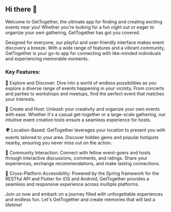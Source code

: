 ## Hi there 👋

Welcome to GetTogether, the ultimate app for finding and creating exciting events near you! Whether you're looking for a fun night out or eager to organize your own gathering, GetTogether has got you covered.

Designed for everyone, our playful and user-friendly interface makes event discovery a breeze. With a wide range of features and a vibrant community, GetTogether is your go-to app for connecting with like-minded individuals and experiencing memorable moments.

### Key Features:

🎉 Explore and Discover: Dive into a world of endless possibilities as you explore a diverse range of events happening in your vicinity. From concerts and parties to workshops and meetups, find the perfect event that matches your interests.

📅 Create and Host: Unleash your creativity and organize your own events with ease. Whether it's a casual get-together or a large-scale gathering, our intuitive event creation tools ensure a seamless experience for hosts.

🌍 Location-Based: GetTogether leverages your location to present you with events tailored to your area. Discover hidden gems and popular hotspots nearby, ensuring you never miss out on the action.

💬 Community Interaction: Connect with fellow event-goers and hosts through interactive discussions, comments, and ratings. Share your experiences, exchange recommendations, and make lasting connections.

📲 Cross-Platform Accessibility: Powered by the Spring framework for the RESTful API and Flutter for iOS and Android, GetTogether provides a seamless and responsive experience across multiple platforms.

Join us now and embark on a journey filled with unforgettable experiences and endless fun. Let's GetTogether and create memories that will last a lifetime!
